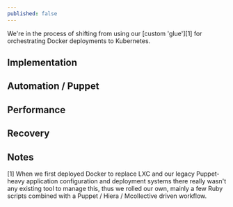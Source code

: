 ```yaml
---
published: false
---
```


We're in the process of shifting from using our [custom 'glue'][1] for orchestrating Docker deployments to Kubernetes.



## Implementation

## Automation / Puppet

## Performance

## Recovery


## Notes

[1] When we first deployed Docker to replace LXC and our legacy Puppet-heavy application configuration and deployment systems there really wasn't any existing tool to manage this, thus we rolled our own, mainly a few Ruby scripts combined with a Puppet / Hiera / Mcollective driven workflow.